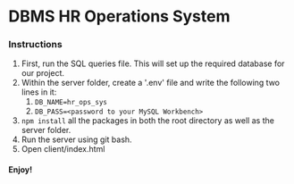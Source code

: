 # DBMS HR Operations System

### Instructions

1. First, run the SQL queries file. This will set up the required database for our project.
1. Within the server folder, create a '.env' file and write the following two lines in it:
    1. `DB_NAME=hr_ops_sys`
    1. `DB_PASS=<password to your MySQL Workbench>`
1. `npm install` all the packages in both the root directory as well as the server folder.
1. Run the server using git bash.
1. Open client/index.html

#### Enjoy!